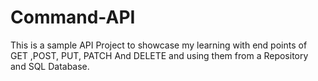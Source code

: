 # Command-API
This is a sample API Project to showcase my learning with end points of GET ,POST, PUT, PATCH And DELETE and using them from a Repository and SQL Database.
